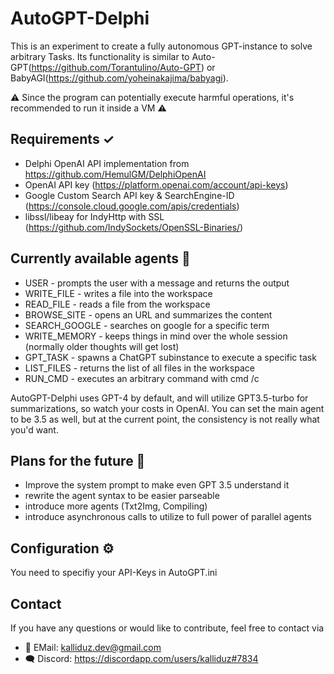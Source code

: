 # AutoGPT-Delphi
This is an experiment to create a fully autonomous GPT-instance to solve arbitrary Tasks. Its functionality is similar to Auto-GPT(https://github.com/Torantulino/Auto-GPT) or BabyAGI(https://github.com/yoheinakajima/babyagi).

⚠ Since the program can potentially execute harmful operations, it's recommended to run it inside a VM ⚠

## Requirements ✓
  - Delphi OpenAI API implementation from https://github.com/HemulGM/DelphiOpenAI
  - OpenAI API key (https://platform.openai.com/account/api-keys)
  - Google Custom Search API key & SearchEngine-ID (https://console.cloud.google.com/apis/credentials)
  - libssl/libeay for IndyHttp with SSL (https://github.com/IndySockets/OpenSSL-Binaries/)
## Currently available agents 🤖
  - USER          - prompts the user with a message and returns the output
  - WRITE_FILE    - writes a file into the workspace
  - READ_FILE     - reads a file from the workspace
  - BROWSE_SITE   - opens an URL and summarizes the content
  - SEARCH_GOOGLE - searches on google for a specific term 
  - WRITE_MEMORY  - keeps things in mind over the whole session (normally older thoughts will get lost)
  - GPT_TASK      - spawns a ChatGPT subinstance to execute a specific task
  - LIST_FILES    - returns the list of all files in the workspace
  - RUN_CMD       - executes an arbitrary command with cmd /c

AutoGPT-Delphi uses GPT-4 by default, and will utilize GPT3.5-turbo for summarizations, so watch your costs in OpenAI. You can set the main agent to be 3.5 as well,
but at the current point, the consistency is not really what you'd want.
## Plans for the future 🔮
  - Improve the system prompt to make even GPT 3.5 understand it
  - rewrite the agent syntax to be easier parseable
  - introduce more agents (Txt2Img, Compiling)
  - introduce asynchronous calls to utilize to full power of parallel agents
## Configuration ⚙
You need to specifiy your API-Keys in AutoGPT.ini

## Contact
If you have any questions or would like to contribute, feel free to contact via 
  - 📧 EMail: kalliduz.dev@gmail.com
  - 🗨 Discord: https://discordapp.com/users/kalliduz#7834
 
